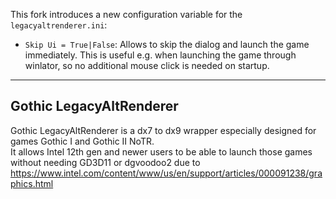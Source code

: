 This fork introduces a new configuration variable for the `legacyaltrenderer.ini`:
- `Skip Ui = True|False`: Allows to skip the dialog and launch the game immediately. This is useful e.g. when launching the game through winlator, so no additional mouse click is needed on startup.

---

## Gothic LegacyAltRenderer

Gothic LegacyAltRenderer is a dx7 to dx9 wrapper especially designed for games Gothic I and Gothic II NoTR.  
It allows Intel 12th gen and newer users to be able to launch those games without needing GD3D11 or dgvoodoo2 due to https://www.intel.com/content/www/us/en/support/articles/000091238/graphics.html